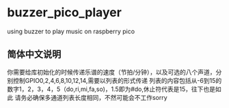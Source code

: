 # buzzer_pico_player
using buzzer to play music on raspberry pico
## 简体中文说明
你需要给库初始化的时候传递乐谱的速度（节拍/分钟），以及可选的八个声道，分别控制GPIO0,2,4,6,8,10,12,14,需要以列表的形式传递
列表的内容包括从-6到15的数字1，2，3，4，5（do,ri,mi,fa,so)，1.5即为#do,休止符代表是15，往下也是如此
请务必确保多通道列表长度相同，不然可能会不工作sorry
